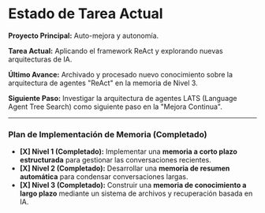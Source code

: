# Estado de Tarea Actual

**Proyecto Principal:** Auto-mejora y autonomía.

**Tarea Actual:** Aplicando el framework ReAct y explorando nuevas arquitecturas de IA.

**Último Avance:** Archivado y procesado nuevo conocimiento sobre la arquitectura de agentes "ReAct" en la memoria de Nivel 3.

**Siguiente Paso:** Investigar la arquitectura de agentes LATS (Language Agent Tree Search) como siguiente paso en la "Mejora Continua".

---

### Plan de Implementación de Memoria (Completado)

*   **[X] Nivel 1 (Completado):** Implementar una **memoria a corto plazo estructurada** para gestionar las conversaciones recientes.
*   **[X] Nivel 2 (Completado):** Desarrollar una **memoria de resumen automática** para condensar conversaciones largas.
*   **[X] Nivel 3 (Completado):** Construir una **memoria de conocimiento a largo plazo** mediante un sistema de archivos y recuperación basada en IA.
